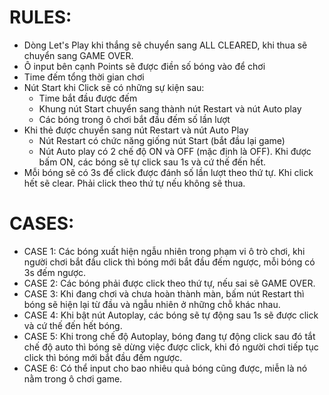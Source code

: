 # RULES:
- Dòng Let's Play khi thắng sẽ chuyển sang ALL CLEARED, khi thua sẽ chuyển sang GAME OVER.
- Ô input bên cạnh Points sẽ được điền số bóng vào để chơi
- Time đếm tổng thời gian chơi
- Nút Start khi Click sẽ có những sự kiện sau: 
    + Time bắt đầu được đếm
    + Khung nút Start chuyển sang thành nút Restart và nút Auto play
    + Các bóng trong ô chơi bắt đầu đếm số lần lượt
- Khi thẻ được chuyển sang nút Restart và nút Auto Play
    + Nút Restart có chức năng giống nút Start (bắt đầu lại game)
    + Nút Auto play có 2 chế độ ON và OFF (mặc định là OFF). Khi được bấm ON, các bóng sẽ tự click sau 1s và cứ thế đến hết.
- Mỗi bóng sẽ có 3s để click được đánh số lần lượt theo thứ tự. Khi click hết sẽ clear. Phải click theo thứ tự nếu không sẽ thua.

# CASES:
- CASE 1: Các bóng xuất hiện ngẫu nhiên trong phạm vi ô trò chơi, khi người chơi bắt đầu click thì bóng mới bắt đầu đếm ngược, mỗi bóng có 3s đếm ngược.
- CASE 2: Các bóng phải được click theo thứ tự, nếu sai sẽ GAME OVER.
- CASE 3: Khi đang chơi và chưa hoàn thành màn, bấm nút Restart thì bóng sẽ hiện lại từ đầu và ngẫu nhiên ở những chỗ khác nhau.
- CASE 4: Khi bật nút Autoplay, các bóng sẽ tự động sau 1s sẽ được click và cứ thế đến hết bóng.
- CASE 5: Khi trong chế độ Autoplay, bóng đang tự động click sau đó tắt chế độ auto thì bóng sẽ dừng việc được click, khi đó người chơi tiếp tục click thì bóng mới bắt đầu đếm ngược.
- CASE 6: Có thể input cho bao nhiêu quả bóng cũng được, miễn là nó nằm trong ô chơi game.
